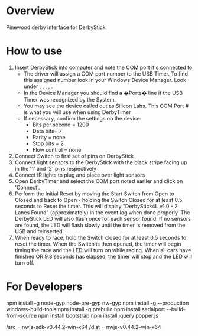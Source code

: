 # Overview
Pinewood derby interface for DerbyStick

# How to use
1. Insert DerbyStick into computer and note the COM port it's connected to
	- The driver will assign a COM port number to the USB Timer. To find this assigned number look in your Windows Device Manager. Look under <Start>, <Control Panel>, <Systems>, <Hardware>, <Device Manager>.
	- In the Device Manager you should find a �Ports� line if the USB Timer was recognized by the System.
	- You may see the device called out as Silicon Labs. This COM Port # is what you will use when using DerbyTimer
	- If necessary, confirm the settings on the device:
		- Bits per second = 1200
		- Data bits= 7
		- Parity = none
		- Stop bits = 2
		- Flow control = none
2. Connect Switch to first set of pins on DerbyStick
3. Connect light sensors to the DerbyStick with the black stripe facing up in the '1' and '2' pins respectively
4. Connect IR lights to plug and place over light sensors
5. Open DerbyTimer and select the COM port noted earlier and click on 'Connect'.
6. Perform the Initial Reset by moving the Start Switch from Open to Closed and back to Open - holding the Switch Closed for at least 0.5 seconds to Reset the timer. This will display "DerbyStick4L v1.0 - 2 Lanes Found" (approximately) in the event log when done properly. The DerbyStick LED will also flash once for each sensor found. If no sensors are found, the LED will flash slowly until the timer is removed from the USB and reinserted.
7. When ready to race, hold the Switch closed for at least 0.5 seconds to reset the timer. When the Switch is then opened, the timer will begin timing the race and the LED will turn on while racing. When all cars have finished OR 9.8 seconds has elapsed, the timer will stop and the LED will turn off.

# For Developers
npm install -g node-gyp node-pre-gyp nw-gyp
npm install -g --production windows-build-tools
npm install -g prebuild
npm install serialport --build-from-source
npm install bootstrap
npm install jquery popper.js

/src = nwjs-sdk-v0.44.2-win-x64
/dist = nwjs-v0.44.2-win-x64